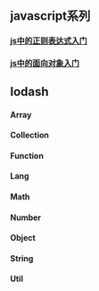 ## javascript系列
#### [js中的正则表达式入门](https://github.com/chenermeng/blog/issues/1)
#### [js中的面向对象入门](https://github.com/chenermeng/blog/issues/2)
## lodash
#### Array
#### Collection
#### Function
#### Lang
#### Math
#### Number
#### Object
#### String
#### Util
